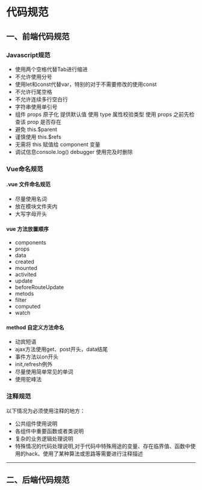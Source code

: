 # 代码规范

## 一、前端代码规范

### Javascript规范

- 使用两个空格代替Tab进行缩进
- 不允许使用分号
- 使用let和const代替var，特别的对于不需要修改的使用const
- 不允许行尾空格
- 不允许连续多行空白行
- 字符串使用单引号
- 组件 props 原子化
        提供默认值
        使用 type 属性校验类型
        使用 props 之前先检查该 prop 是否存在
- 避免 this.$parent
- 谨慎使用 this.$refs
- 无需将 this 赋值给 component 变量
- 调试信息console.log() debugger 使用完及时删除

### Vue命名规范

#### .vue 文件命名规范

- 尽量使用名词
- 放在模块文件夹内
- 大写字母开头

#### vue 方法放置顺序

- components
- props
- data
- created
- mounted
- activited
- update
- beforeRouteUpdate
- metods
- filter
- computed
- watch


#### method 自定义方法命名

- 动宾短语
- ajax方法使用get、post开头，data结尾
- 事件方法以on开头
- init,refresh例外
- 尽量使用简单常见的单词
- 使用驼峰法

### 注释规范

以下情况为必须使用注释的地方：

- 公共组件使用说明
- 各组件中重要函数或者类说明
- 复杂的业务逻辑处理说明
- 特殊情况的代码处理说明,对于代码中特殊用途的变量、存在临界值、函数中使用的hack、使用了某种算法或思路等需要进行注释描述




---

## 二、后端代码规范